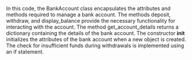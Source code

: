 In this code, the BankAccount class encapsulates the attributes and methods required to manage a bank account. 
The methods deposit, withdraw, and display_balance provide the necessary functionality for interacting with the account. 
The method get_account_details returns a dictionary containing the details of the bank account.
The constructor __init__ initializes the attributes of the bank account when a new object is created.
The check for insufficient funds during withdrawals is implemented using an if statement.

